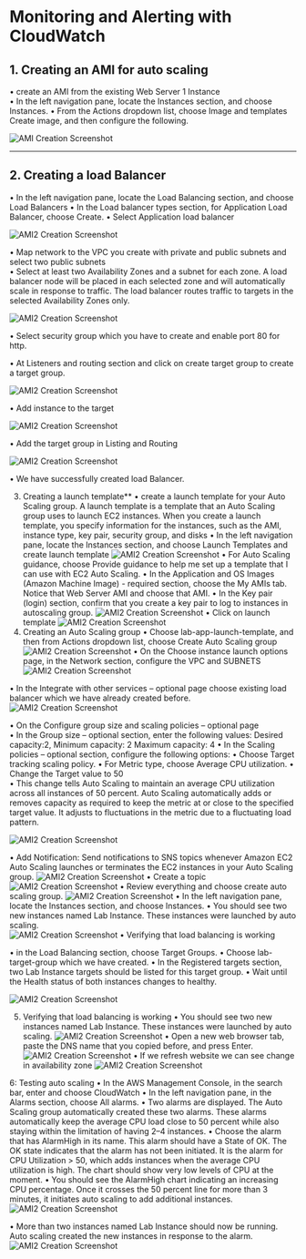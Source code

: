 # Monitoring and Alerting with CloudWatch 


## **1. Creating an AMI for auto scaling** 
•	create an AMI from the existing Web Server 1 Instance  
•	In the left navigation pane, locate the Instances section, and choose Instances. 
•	From the Actions dropdown list, choose Image and templates Create image, and then configure the following. 

  ![AMI Creation Screenshot](images/Ami.png)
  
---

## **2. Creating a load Balancer** 

•	In the left navigation pane, locate the Load Balancing section, and choose Load Balancers 
•	In the Load balancer types section, for Application Load Balancer, choose Create. 
•	Select Application load balancer 

   ![AMI2 Creation Screenshot](images/ami2.png)
   
•	Map network to the VPC you create with private and public subnets and select two public subnets  
•	Select at least two Availability Zones and a subnet for each zone. A load balancer node will be placed in each selected zone and will automatically scale in response to traffic. The load balancer routes traffic to targets in the selected Availability Zones only. 

  ![AMI2 Creation Screenshot](images/ami3.png)
  
•	Select security group which you have to create and enable port 80 for http. 

•	At Listeners and routing section and click on create target group to create a target group. 

 ![AMI2 Creation Screenshot](images/ami4.png) 
   
•	Add instance to the target  

  ![AMI2 Creation Screenshot](images/ami5.png)
  
•	Add the target group in Listing and Routing 

 ![AMI2 Creation Screenshot](images/ami6.png) 
 
•	We have successfully created load Balancer. 
 
3. Creating a launch template** 
•	create a launch template for your Auto Scaling group. A launch template is a template that an Auto Scaling group uses to launch EC2 instances. When you create a launch template, you specify information for the instances, such as the AMI, instance type, key pair, security group, and disks 
•	In the left navigation pane, locate the Instances section, and choose Launch Templates and create launch template 
  ![AMI2 Creation Screenshot](images/ami7.png)
•	For Auto Scaling guidance, choose Provide guidance to help me set up a template that I can use with EC2 Auto Scaling. 
•	In the Application and OS Images (Amazon Machine Image) - required section, choose the My AMIs tab. Notice that Web Server AMI and choose that AMI. 
•	In the Key pair (login) section, confirm that you create a key pair to log to instances in autoscaling group. 
  ![AMI2 Creation Screenshot](images/ami8.png)
•	Click on launch template 
  ![AMI2 Creation Screenshot](images/ami9.png)
4. Creating an Auto Scaling group 
•	Choose lab-app-launch-template, and then from Actions dropdown list, choose Create 
Auto Scaling group 
  ![AMI2 Creation Screenshot](images/ami10.png)
•	On the Choose instance launch options page, in the Network section, configure the VPC and SUBNETS 
  ![AMI2 Creation Screenshot](images/ami11.png)
 
 
 
 
 
 
•	In the Integrate with other services – optional page choose existing load balancer which we have already created before. 
  ![AMI2 Creation Screenshot](images/ami12.png)
 
•	On the Configure group size and scaling policies – optional page  
•	In the Group size – optional section, enter the following values: Desired capacity:2, Minimum capacity: 2 Maximum capacity: 4 
•	In the Scaling policies – optional section, configure the following options: 
•	Choose Target tracking scaling policy. 
•	For Metric type, choose Average CPU utilization. 
• 	Change the Target value to 	50	 
• 	This change tells Auto Scaling to maintain an average CPU utilization across all 
instances of 50 percent. Auto Scaling automatically adds or removes capacity as required to keep the metric at or close to the specified target value. It adjusts to fluctuations in the metric due to a fluctuating load pattern. 
 
 ![AMI2 Creation Screenshot](images/ami13.png)
 
 
 
 
  
 
•	Add Notification: Send notifications to SNS topics whenever Amazon EC2 Auto Scaling launches or terminates the EC2 instances in your Auto Scaling group. 
  ![AMI2 Creation Screenshot](images/ami14.png)
•	Create a topic 
  ![AMI2 Creation Screenshot](images/ami15.png)
•	Review everything and choose create auto scaling group. 
  ![AMI2 Creation Screenshot](images/ami16.png)
•	In the left navigation pane, locate the Instances section, and choose Instances. 
•	You should see two new instances named Lab Instance. These instances were launched by auto scaling.  
  ![AMI2 Creation Screenshot](images/ami17.png)
•	Verifying that load balancing is working 
 
•	in the Load Balancing section, choose Target Groups. 
•	Choose lab-target-group which we have created. 
•	In the Registered targets section, two Lab Instance targets should be listed for this target group. 
•	Wait until the Health status of both instances changes to healthy. 
  
 ![AMI2 Creation Screenshot](images/ami18.png)
 
5. Verifying that load balancing is working 
•	You should see two new instances named Lab Instance. These instances were launched by auto scaling. 
  ![AMI2 Creation Screenshot](images/ami19.png)
•	Open a new web browser tab, paste the DNS name that you copied before, and press Enter. 
  ![AMI2 Creation Screenshot](images/ami20.png)
•	If we refresh website we can see change in availability zone 
  ![AMI2 Creation Screenshot](images/ami21.png)
 
6: Testing auto scaling 
•	In the AWS Management Console, in the search bar, enter and choose CloudWatch 
•	In the left navigation pane, in the Alarms section, choose All alarms. 
•	Two alarms are displayed. The Auto Scaling group automatically created these two alarms. These alarms automatically keep the average CPU load close to 50 percent while also staying within the limitation of having 2–4 instances. 
•	Choose the alarm that has AlarmHigh in its name. This alarm should have a State of OK. The OK state indicates that the alarm has not been initiated. It is the alarm for CPU Utilization > 50, which adds instances when the average CPU utilization is high. The chart should show very low levels of CPU at the moment. 
•	You should see the AlarmHigh chart indicating an increasing CPU percentage. Once it crosses the 50 percent line for more than 3 minutes, it initiates auto scaling to add additional instances. 
  ![AMI2 Creation Screenshot](images/ami22.png)
 
•	More than two instances named Lab Instance should now be running. Auto scaling created the new instances in response to the alarm. 
 ![AMI2 Creation Screenshot](images/ami23.png)
  
 
 
 

